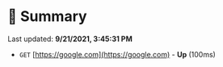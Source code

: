 # 📖 Summary
Last updated: **9/21/2021, 3:45:31 PM**

- `GET` [https://google.com](https://google.com) - **Up** (100ms)
